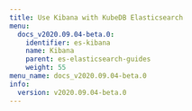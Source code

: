 ```yaml
---
title: Use Kibana with KubeDB Elasticsearch
menu:
  docs_v2020.09.04-beta.0:
    identifier: es-kibana
    name: Kibana
    parent: es-elasticsearch-guides
    weight: 55
menu_name: docs_v2020.09.04-beta.0
info:
  version: v2020.09.04-beta.0
---
```


